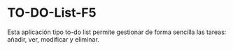 # TO-DO-List-F5
Esta aplicación tipo to-do list permite gestionar de forma sencilla las tareas: añadir, ver, modificar y eliminar.
